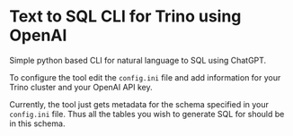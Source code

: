 # Text to SQL CLI for Trino using OpenAI

Simple python based CLI for natural language to SQL using ChatGPT.

To configure the tool edit the `config.ini` file and add information
for your Trino cluster and your OpenAI API key.

Currently, the tool just gets metadata for the schema specified in
your `config.ini` file. Thus all the tables you wish to generate SQL
for should be in this schema.
